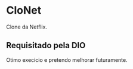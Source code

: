 # CloNet
Clone da Netflix. 

## Requisitado pela DIO

Otimo execicio e pretendo melhorar futuramente.

